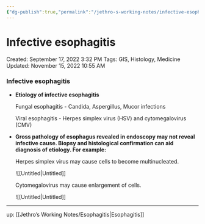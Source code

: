 ```yaml
---
{"dg-publish":true,"permalink":"/jethro-s-working-notes/infective-esophagitis/","dgPassFrontmatter":true}
---
```



# Infective esophagitis

Created: September 17, 2022 3:32 PM
Tags: GIS, Histology, Medicine
Updated: November 15, 2022 10:55 AM

### Infective esophagitis

- **Etiology of infective esophagitis**
    
    Fungal esophagitis - Candida, Aspergillus, Mucor infections
    
    Viral esophagitis - Herpes simplex virus (HSV) and cytomegalovirus (CMV)
    
- **Gross pathology of esophagus revealed in endoscopy may not reveal infective cause. Biopsy and histological confirmation can aid diagnosis of etiology. For example:**
    
    Herpes simplex virus may cause cells to become multinucleated.
    
    ![[Untitled\|Untitled]]
    
    Cytomegalovirus may cause enlargement of cells.
    
    ![[Untitled\|Untitled]]
    

---

up: [[Jethro’s Working Notes/Esophagitis\|Esophagitis]]